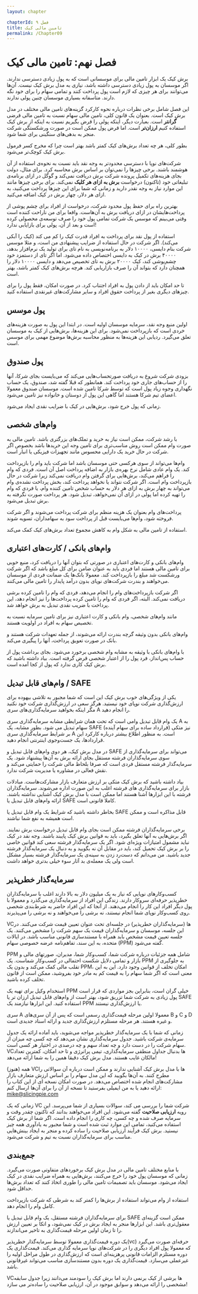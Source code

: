 ```yaml
---
layout: chapter

chapterId: فصل ۹
title: تامین مالی کیک
permalink: /Chapter09
---
```


# فصل نهم: تامین مالی کیک

برش کیک یک ابزار تامین مالی برای موسسانی است که به پول زیادی دسترسی ندارند. اگر موسسان به پول زیادی دسترسی داشته باشد، نیازی به مدل برش کیک نیست. آن‌ها می‌توانند برای هر چیزی که لازم است پول پرداخت کنند و تمامی سهام را برای خود نگه دارند. متاسفانه بسیاری موسسان چنین پولی ندارند.

این فصل شامل برخی نظرات درباره نحوه کارکرد گزینه‌های تامین مالی مختلف در مدل برش کیک است. بعنوان یک قانون کلی، تامین مالی سهام نسبت به تامین مالی قرضی **گرانتر** است. بعبارت دیگر، اینکه پولی را قرض بگیریم نسبت به اینکه از برش کیک استفاده کنیم **ارزان‌تر** است. اما قرض پول ممکن است در صورت ورشکستگی شرکت منجر به بدهی‌های سنگینی برای شما شود. 

بطور کلی، هر چه تعداد برش‌های کیک کمتر باشد بهتر است چرا که مخرج کسر فرمول برش کیک کوچک‌تر می‌شود. 

شرکت‌های نوپا با دسترسی محدودتر به وجه نقد باید نسبت به نحوه‌ی استفاده از آن هوشمند باشند. برخی چیزها را نمی‌توان بر اساس برش محاسبه کرد. برای مثال، دولت بجای هزینه‌های تکمیل پرونده شرکت برش دریافت نمی‌کند و گوگل در ازای برنامه‌ی تبلیغاتی خود (تاکنون) درخواست **برش به ازای هر کلیک** نمی‌کند. برای برخی چیزها مانند این موارد نیاز به وجه نقدر دارید و زمانی که شما برای این چیزها پرداخت می‌کنید، به ازای هر دلار‌، چهار برش در کیک اضافه می‌کنید.

بهترین راه برای حفظ پول محدود شرکت، درخواست از افراد برای چشم پوشی از پرداخت‌هایشان در ازای دریافت برش به آن‌هاست. واقعا برای من ناراحت کننده است وقتی می‌بینم که موسس یک شرکت تمامی پول خود را صرف توسعه‌ی محصولی کرده است و بعد از آن، پولی برای بازایابی ندارد!

استفاده از پول نقد برای پرداخت به افراد قدرت کیک را کم می کند (کیک را آبکی می‌کند). اگر شرکت در حال استفاده از ضرایب پیشنهادی من است، و مثلا موسس شرکت بنام دایسی، ۱۰۰۰۰ دلار به برنامه‌نویسی به نام تای برای تولید یک نرم‌افزار بدهد، ۴۰۰۰۰ برش در کیک به دایسی اختصاص داده می‌شود. اما اگر تای از دستمزد خود چشم‌پوشی کند، کیک ۲۰۰۰۰ برش به تای تخصیص می‌دهد و دایسی ۱۰۰۰۰ دلار را همچنان دارد که بتواند آن را صرف بازاریابی کند. هرچه برش‌های کیک کمتر باشد، بهتر است. 

تا حد امکان باید از دادن پول به افراد اجتناب کرد. در صورت امکان، فقط پول را برای چیزهای دیگری بغیر از پرداخت حقوق افراد و سایر مشارکت‌های غیر‌نقدی استفاده کنید.

## پول موسس

اولین منبع وجه نقد، سرمایه موسسان اولیه است. در ابتدا این پول به صورت هزینه‌های خردی است
که بازپرداخت نمی‌شود. برای این هزینه‌ها، برش‌هایی از کیک به موسسان تعلق می‌گیرد. ردیابی این هزینه‌ها به منظور محاسبه برش‌ها موضوع مهمی برای موسس است.

## پول صندوق

بزودی شرکت شروع به دریافت صورتحساب‌هایی می‌کند که می‌بایست بجای شرکا، آنها را از حساب‌های جاری خود پرداخت کند. همانطور که قبلا گفته شد، صندوق، یک حساب نگهداری وجوه زیاد پول است که توسط شرکا تامین شده است. موسسان صندوق معمولا اعضای تیم شرکا هستند اما گاهی این پول از دوستان و خانواده نیز تامین می‌‌شود. 

زمانی که پول خرج شود، برش‌هایی در کیک با ضرایب نقدی ایجاد می‌شود.

## وام‌های شخصی

با رشد شرکت، ممکن است نیاز به خرید و تملک‌های بزرگتری باشد. تامین مالی به صورت وام ممکن است روش مناسب‌تری برای تامین وجه این خریدها باشد بخصوص اگر شرکت در حال خرید یک دارایی محسوس مانند تجهیزات فیزیکی یا انبار است. 

وام‌ها می‌تواند از سوی هر‌کسی حتی موسسان باشد اما شرکت باید وام را بازپرداخت کند. یک وام عادی شامل نرخ بهره‌ی بازار به اضافه پرداخت اصل آن است. فردی که وام را فراهم می‌کند، برش‌هایی برای گرفتن وام دریافت نمی‌کند زیرا شرکت در حال بازپرداخت وام است. اگر شرکت نتواند یا نخواهد پرداخت کند، بخش پرداخت نشده‌ی وام می‌تواند به چهار برش به ازای هر دلار به حساب شخص تامین کننده وام، یا فردی که وام را تهیه کرده اما پولی در ازای آن نمی‌خواهد، تبدیل شود. هر پرداخت صورت نگرفته به برش تبدیل می‌شود. 

پرداخت‌های وام بعنوان یک هزینه منظم برای شرکت پرداخت می‌شوند و اگر شرکت فروخته شود، وام‌ها می‌بایست قبل از پرداخت سود به سهامداران، تسویه شوند.

استفاده از تامین مالی به شکل وام به کاهش مجموع تعداد برش‌های کیک کمک می‌کند.

## وام‌های بانکی / کارت‌های اعتباری

وام‌های بانکی و کارت‌های اعتباری در صورتی که بتوان آنها را دریافت کرد، منبع خوبی برای تامین مالی هستند اما فردی باید به عنوان ضامن برای کل مبلغ باشد که اگر شرکت ورشکست شد مبلغ را بازپرداخت کند. معمولا بانک‌ها یک ضمانت فردی از موسسان می‌خواهند و بندرت شرکت‌های نوپای بدون درآمد پایدار را تامین مالی می‌کنند. 

اگر شرکت بازپرداخت‌های وام را انجام می‌دهد، فردی که وام را تامین کرده برشی دریافت نمی‌کند. البته، اگر فردی که وام را تامین کرده پرداخت‌ها را نیز انجام دهد، این پرداخت با ضریب نقدی تبدیل به برش خواهد شد. 

مانند وام‌های شخصی، وام بانکی و کارت اعتباری نیز برای تامین سرمایه نسبت به تخصیص سهام به افراد در اولویت هستند.

وام‌های بانکی بدون وثیقه گرچه بندرت ارائه می‌شوند، از جمله تعهدات شرکت هستند و بانک در صورت تعویق پرداخت، آنها را پیگیری می‌کند. 

با وام‌های بانکی با وثیقه به مشابه وام شخصی برخورد می‌شود. بجای برداشت پول از حساب پس‌انداز، فرد پول را از اعتبار شخصی قرض گرفته است. بیاد داشته باشید که برش کیک کاری ندارد که پول از کجا آمده است.

## وام‌های قابل تبدیل / SAFE

یکی از ویژگی‌های خوب برش کیک این است که شما مجبور به تلاشی بیهوده برای ارزش‌گذاری شرکت نوپای خود نیستید. هرگز سعی در ارزش‌گذاری شرکت خود نکنید مگر اینکه بخواهید سرمایه‌گذاری‌های سری A را انجام دهید. 

یک وام قابل تبدیل وامی است که تحت همان شرایطی مشابه سرمایه‌گذاری سری A به سهام تبدیل می شود. بطور مشابه، یک SAFE (قرارداد ساده برای سهام آینده) نیز متکی بر شرایط سرمایه‌گذاری سری A است. به منظور اطلاع بیشتر درباره کارکرد این قراردادها، یک جست‌و‌جوی اینترنتی انجام دهید. 

در مدل برش کیک، هر دوی وام‌های قابل تبدیل و SAFE می‌تواند برای سرمایه‌گذاری از سوی سرمایه‌گذاران فرشته مستقل بجای ارائه برش به آن‌ها پیشنهاد شود. یک سرمایه‌گذار فرشته مستقل فردی است که صرفا بلحاظ مالی شرکت را حمایتی می‌کند و نقش فعالی در مشاوره یا مدیریت شرکت ندارد. 

بیاد داشته باشید که برش کیک متکی بر ارزش متعارف بازار مشارکت‌هاست. مبادلات بازار برای سرمایه‌گذاری های فرشته اغلب به این صورت اداره می‌شوند. سرمایه‌گذاران فرشته با این ابزارها آشنا هستند اما ممکن است با مدل برش کیک آشنایی نداشته باشند. ارائه وام‌های قابل تبدیل یا SAFE کاملا قانونی است. 

بخاطر داشته باشید که شرایط یک وام قابل تبدیل یا SAFE قابل مذاکره است و ممکن است همیشه به نفع شما نباشند. 

برخی سرمایه‌گذاران فرشته ممکن است بجای وام قابل تبدیل درخواست برش نمایند. اگر برش‌هایی به آنها تعلق بگیرد، باید به قوانین برش کیک پایبند باشند. وجه نقد در کیک نباید مشمول امتیازات ویژه‌ای شود. اگر یک سرمایه‌گذار فرشته سعی کند قوانین خاصی را بر برش کیک تحمیل کند، باید در مقابل آن نه بگویید و به دنبال یک سرمایه‌گذار فرشته جدید باشید. من می‌دانم که دست‌رد زدن به سینه‌ی یک سرمایه‌گذار فرشته بسیار مشکل است ولی یک معمله‌ی بد آثار سوء خیلی بدتری خواهد داشت.

## سرمایه‌گذار خطرپذیر

کسب‌وکارهای نوپایی که نیاز به یک میلیون دلار به بالا دارند اغلب با سرمایه‌گذاران خطرپذیر حرفه‌ای سرو‌کار دارند. زندگی این افراد از سرمایه‌گذاری می‌گذرد و معمولا با پول دیگر افراد این کار را انجام می‌دهند. از آنجا که این افراد حاضر به شرط‌بندی شخصی روی کسب‌وکار نوپای شما انجام نیستند، نه برشی را می‌خواهند و نه برشی را می‌پذیرند.

 VC‌ها (سرمایه‌گذاران خطرپذیر) در جلسه‌ای تحت عنوان تعیین قیمت شرکت می‌کنند. در این جلسه، موسسان و سرمایه‌گذاران قیمت یک سهم شرکت را مشخص می‌کنند. یک جلسه تعیین قیمت مشخص باید همراه با مستندسازی قانونی مناسب باشد. در ایالات متحده، به این سند، تفاهم‌نامه عرضه خصوصی سهام (PPM) گفته می‌شود. 

PPM شامل همه جزئیات درباره شرکت شما، کسب‌وکار شما، مدیران، صورتهای مالی و بازار و تمامی دلایل شکست احتمالی در کسب‌وکار شماست. یک PPM به جلوگیری از تقلب مالی کمک می‌کند و بدون یک PPM، امکان تخلف از قوانین وجود دارد. این به این معنی است که اگر شما سهام را به قیمت کم به مادر خود بفروشید، ممکن است از قانون تخلف کرده باشید.

استخدام وکیل برای تهیه یک PPM خیلی گران است، بنابراین بجز مواردی که قرار است پول زیادی به شرکت شما تزریق شود، بهتر است از وام‌های قابل تبدیل ارزان تر یا SAFE استفاده کنید. این ابزارها نیازمند یک PPM یا ارزش‌گذاری نیستند. 

سری A معمولا اولین مرحله قیمت‌گذاری رسمی است که پس از آن سری‌های B و C و D و غیره هستند. هر مرحله مستلزم ارزش‌گذاری جدید و ارائه اسناد جدیدی است. 

زمانی که شما با یک سرمایه‌گذار خطر‌پذیر مواجه می‌شوید، باید آماده ارائه یک جدول سرمایه‌ی شرکت باشید. جدول سرمایه‌گذاری نشان می‌دهد که چه کسی چه میزان از سهام شرکت را در دست دارد و چه تعداد سهم و چه درصدی در اختیار هر کسی است. VC‌ها بدنبال جداول منطقی سرمایه‌گذاری، تیمی پر‌انرژی و تا حد امکان، کمترین تعداد مالکان غایب هستند. مدل برش کیک دقیقا همین را به شما ارائه می‌دهد!

(هنوز) همه VC‌ها با مدل برش کیک آشنایی ندارند و ممکن است درباره آن سوالاتی را مطرح کنند. به آن‌ها بگویید که این مدل سهام را بر اساس ارزش متعارف بازار مشارکت‌های انجام شده اختصاص می‌دهد. در صورت امکان نسخه ای از این کتاب را ارائه دهید یا به من ایمیلی بفرستید تا نسخه از آن را برای آن‌ها ارسال کنم: mike@slicingpie.com

زمانی که یک VC شرکت شما را بررسی می کند، سوالات بسیاری از شما می‌پرسد. این رویه **ارزیابی صلاحیت** گفته می‌شود. این افراد می‌خواهند بدانند که تاکنون چقدر وقت و سرمایه صرف شده و چه کسی، چه کاری را انجام داده است. اگر شما از برش کیک استفاده می‌کنید، تمامی این موارد ثبت شده است و شما مجبور به یادآوری همه چیز نیستید. برش کیک فرآیند ارزیابی صلاحیت را ساده کرده و منجر به ایجاد بینش‌هایی مناسب برای سرمایه‌گذاران نسبت به تیم و شرکت می‌شود.

## جمع‌بندی

با منابع مختلف تامین مالی در مدل برش کیک برخوردهای متفاوتی صورت می‌گیرد. زمانی که موسسان پول خود را خرج می‌کنند، برش‌هایی به همراه ضرایب نقدی در کیک ایجاد می‌شود. موسسان باید تصمیمات تامین مالی را طوری اتخاذ کنند که تعداد برش‌ها حداقل شود. 

استفاده از وام می‌تواند استفاده از برش‌ها را کمتر کند به شرطی که شرکت بازپرداخت کامل وام را انجام دهد.

برای سرمایه‌گذاران فرشته مستقل، یک وام قابل تبدیل یا SAFE ممکن است گزینه‌ای معقول‌تری باشد. این ابزارها منجر به ایجاد برش در کیک نمی‌شود، و اتکا بر تعیین ارزش را تا زمان اولین مرحله قیمت‌گذاری به تاخیر می‌اندازند. 

یک دوره قیمت‌گذاری معمولا توسط سرمایه‌گذار خطرپذیر(vc) حرفه‌ای صورت می‌گیرد که معمولا پول افراد دیگری را در شرکت‌های نوپا سرمایه گذاری می‌کند. قیمت‌گذاری یک دوره مستلزم الزامات قانونی پرهزینه‌ای است که ارزش‌گذاری در طول مراحل اولیه را غیرعملی می‌سازد. قیمت‌گذاری یک دوره بدون مستندسازی مناسب می‌تواند غیرقانونی باشد. 

VC‌ها برشی از کیک برنمی دارند اما برش کیک را سودمند می‌دانند زیرا جدول سابقه مشخصی را ارائه می‌دهد و سوابق موجود در آن، ارزیابی صلاحیت را ساده‌تر می سازد!